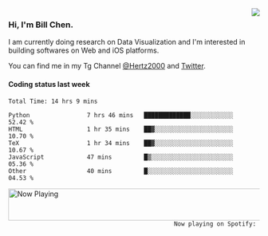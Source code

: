 <img  align="right" src="https://github-readme-stats.vercel.app/api?username=BillChen2k&show_icons=false&count_private=true&hide_title=true">

### Hi, I'm Bill Chen.

I am currently doing research on Data Visualization and I'm interested in building softwares on Web and iOS platforms.

You can find me in my Tg Channel [@Hertz2000](https://t.me/Hertz2000) and [Twitter](https://twitter.com/billchen2k).

#### Coding status last week

<!--START_SECTION:waka-->

```text
Total Time: 14 hrs 9 mins

Python                7 hrs 46 mins   █████████████░░░░░░░░░░░░   52.42 %
HTML                  1 hr 35 mins    ██▓░░░░░░░░░░░░░░░░░░░░░░   10.70 %
TeX                   1 hr 34 mins    ██▓░░░░░░░░░░░░░░░░░░░░░░   10.67 %
JavaScript            47 mins         █▒░░░░░░░░░░░░░░░░░░░░░░░   05.36 %
Other                 40 mins         █░░░░░░░░░░░░░░░░░░░░░░░░   04.53 %
```

<!--END_SECTION:waka-->


<div>
<a href="https://spotify-now-playing.billchen2k.vercel.app/now-playing?open">
   <img align="right" src="https://spotify-now-playing.billchen2k.vercel.app/now-playing" width="540" height="64" alt="Now Playing">
</a>
</div>

<div>
<p align="right"><code>Now playing on Spotify: </code></p>
</div>

<!--
**BillChen2K/BillChen2K** is a ✨ _special_ ✨ repository because its `README.md` (this file) appears on your GitHub profile.

Here are some ideas to get you started:

- 🔭 I’m currently working on ...
- 🌱 I’m currently learning ...
- 👯 I’m looking to collaborate on ...
- 🤔 I’m looking for help with ...
- 💬 Ask me about ...
- 📫 How to reach me: ...
- 😄 Pronouns: ...
- ⚡ Fun fact: ...
-->
